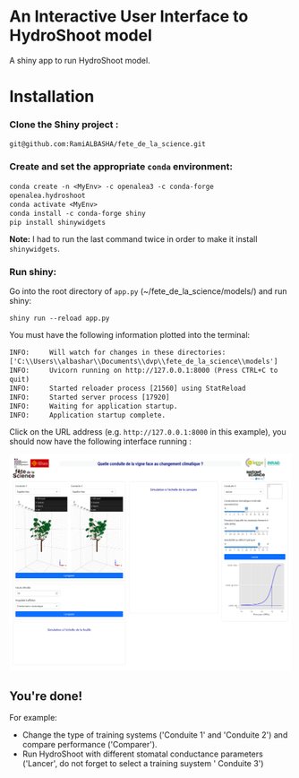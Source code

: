 An Interactive User Interface to HydroShoot model
=================================================
A shiny app to run HydroShoot model.

# Installation

### Clone the Shiny project :

    git@github.com:RamiALBASHA/fete_de_la_science.git

### Create and set the appropriate `conda` environment:

    conda create -n <MyEnv> -c openalea3 -c conda-forge openalea.hydroshoot
    conda activate <MyEnv>
    conda install -c conda-forge shiny
    pip install shinywidgets

**Note:** I had to run the last command twice in order to make it install `shinywidgets`.

### Run shiny:

Go into the root directory of `app.py` (~/fete_de_la_science/models/) and run shiny:

    shiny run --reload app.py

You must have the following information plotted into the terminal:

    INFO:     Will watch for changes in these directories: ['C:\\Users\\albashar\\Documents\\dvp\\fete_de_la_science\\models']
    INFO:     Uvicorn running on http://127.0.0.1:8000 (Press CTRL+C to quit)
    INFO:     Started reloader process [21560] using StatReload
    INFO:     Started server process [17920]
    INFO:     Waiting for application startup.
    INFO:     Application startup complete.

Click on the URL address (e.g. `http://127.0.0.1:8000` in this example), you should now have the following
interface running :

<img src="figs/snapshot_ui_start.png" alt="Illustration of inputs and outputs of HydroShoot">

## You're done!

For example:

- Change the type of training systems ('Conduite 1' and 'Conduite 2') and compare performance ('Comparer').
- Run HydroShoot with different stomatal conductance parameters ('Lancer', do not forget to select a training suystem '
  Conduite 3') 